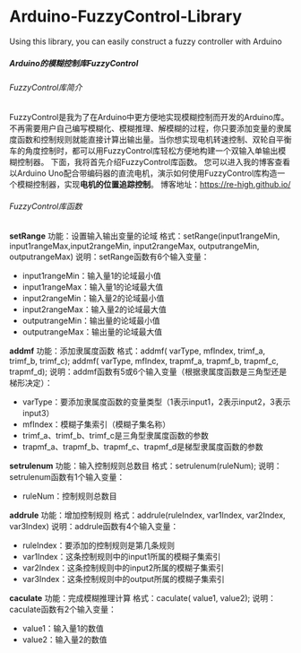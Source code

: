 # Arduino-FuzzyControl-Library
Using this library, you can easily construct a fuzzy controller with Arduino
##### Arduino的模糊控制库FuzzyControl

###### FuzzyControl库简介
FuzzyControl是我为了在Arduino中更方便地实现模糊控制而开发的Arduino库。不再需要用户自己编写模糊化、模糊推理、解模糊的过程，你只要添加变量的隶属度函数和控制规则就能直接计算出输出量。当你想实现电机转速控制、双轮自平衡车的角度控制时，都可以用FuzzyControl库轻松方便地构建一个双输入单输出模糊控制器。
下面，我将首先介绍FuzzyControl库函数。
您可以进入我的博客查看以Arduino Uno配合带编码器的直流电机，演示如何使用FuzzyControl库构造一个模糊控制器，实现**电机的位置追踪控制**。
博客地址：https://re-high.github.io/

###### FuzzyControl库函数
 **setRange**
 功能：设置输入输出变量的论域
 格式：setRange(input1rangeMin, input1rangeMax,input2rangeMin, input2rangeMax, outputrangeMin, outputrangeMax)
 说明：setRange函数有6个输入变量：
 * input1rangeMin：输入量1的论域最小值
 * input1rangeMax：输入量1的论域最大值
 * input2rangeMin：输入量2的论域最小值
 * input2rangeMax：输入量2的论域最大值
 * outputrangeMin：输出量的论域最小值
 * outputrangeMax：输出量的论域最大值

**addmf**
 功能：添加隶属度函数
 格式：addmf( varType, mfIndex, trimf_a, trimf_b, trimf_c);
         addmf( varType, mfIndex, trapmf_a, trapmf_b, trapmf_c, trapmf_d);
 说明：addmf函数有5或6个输入变量（根据隶属度函数是三角型还是梯形决定）：
 * varType：要添加隶属度函数的变量类型（1表示input1，2表示input2，3表示input3）
 * mfIndex：模糊子集索引（模糊子集名称）
 * trimf_a、trimf_b、trimf_c是三角型隶属度函数的参数
 * trapmf_a、trapmf_b、trapmf_c、trapmf_d是梯型隶属度函数的参数
 
 **setrulenum**
 功能：输入控制规则总数目
 格式：setrulenum(ruleNum);
 说明：setrulenum函数有1个输入变量：
 * ruleNum：控制规则总数目

 **addrule**
 功能：增加控制规则
 格式：addrule(ruleIndex, var1Index, var2Index, var3Index)
 说明：addrule函数有4个输入变量：
 * ruleIndex：要添加的控制规则是第几条规则
 * var1Index：这条控制规则中的input1所属的模糊子集索引
 * var2Index：这条控制规则中的input2所属的模糊子集索引
 * var3Index：这条控制规则中的output所属的模糊子集索引
 
 **caculate**
 功能：完成模糊推理计算
 格式：caculate( value1, value2);
 说明：caculate函数有2个输入变量：
 * value1：输入量1的数值
 * value2：输入量2的数值
